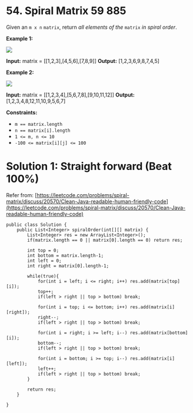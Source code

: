 # 54. Spiral Matrix  59  885
Given an  `m x n`  `matrix`, return  _all elements of the_  `matrix`  _in spiral order_.

**Example 1:**

![](https://assets.leetcode.com/uploads/2020/11/13/spiral1.jpg)

**Input:** matrix = [[1,2,3],[4,5,6],[7,8,9]]
**Output:** [1,2,3,6,9,8,7,4,5]

**Example 2:**

![](https://assets.leetcode.com/uploads/2020/11/13/spiral.jpg)

**Input:** matrix = [[1,2,3,4],[5,6,7,8],[9,10,11,12]]
**Output:** [1,2,3,4,8,12,11,10,9,5,6,7]

**Constraints:**

-   `m == matrix.length`
-   `n == matrix[i].length`
-   `1 <= m, n <= 10`
-   `-100 <= matrix[i][j] <= 100`

# Solution 1: Straight forward (Beat 100%)
Refer from: [https://leetcode.com/problems/spiral-matrix/discuss/20570/Clean-Java-readable-human-friendly-code](https://leetcode.com/problems/spiral-matrix/discuss/20570/Clean-Java-readable-human-friendly-code)
```
public class Solution {
    public List<Integer> spiralOrder(int[][] matrix) {
        List<Integer> res = new ArrayList<Integer>();
        if(matrix.length == 0 || matrix[0].length == 0) return res;
        
        int top = 0;
        int bottom = matrix.length-1;
        int left = 0;
        int right = matrix[0].length-1;
        
        while(true){
            for(int i = left; i <= right; i++) res.add(matrix[top][i]);
            top++;
            if(left > right || top > bottom) break;
            
            for(int i = top; i <= bottom; i++) res.add(matrix[i][right]);
            right--;
            if(left > right || top > bottom) break;
            
            for(int i = right; i >= left; i--) res.add(matrix[bottom][i]);
            bottom--;
            if(left > right || top > bottom) break;
            
            for(int i = bottom; i >= top; i--) res.add(matrix[i][left]);
            left++;
            if(left > right || top > bottom) break;
        }
        
        return res;
    }
    
}
```